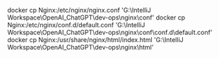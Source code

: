 docker cp Nginx:/etc/nginx/nginx.conf 'G:\IntelliJ Workspace\OpenAI_ChatGPT\dev-ops\nginx\conf'
docker cp Nginx:/etc/nginx/conf.d/default.conf 'G:\IntelliJ Workspace\OpenAI_ChatGPT\dev-ops\nginx\conf\conf.d\default.conf'
docker cp Nginx:/usr/share/nginx/html/index.html 'G:\IntelliJ Workspace\OpenAI_ChatGPT\dev-ops\nginx\html'
